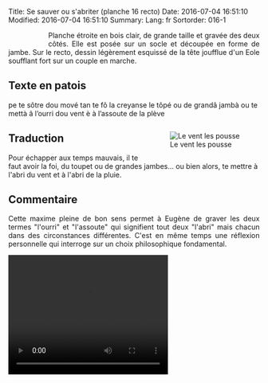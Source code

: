 Title: Se sauver ou s'abriter (planche 16 recto)
Date: 2016-07-04 16:51:10
Modified: 2016-07-04 16:51:10
Summary: 
Lang: fr
Sortorder: 016-1


<figure class="image-block" style="float: left;">
  <img alt="" src="{static}/images/planche_16_recto.png">
  <figcaption style="max-width: 204px"></figcaption>
</figure>
<p style="text-align:justify;">Planche étroite en bois clair, de grande taille et gravée des deux côtés. Elle est posée sur un socle et découpée en forme de jambe. Sur le recto, dessin légèrement esquissé de la tête joufflue d'un Eole soufflant fort sur un couple en marche.

## Texte en patois
pe te sôtre dou mové tan te fô la creyanse le tôpé ou de grandâ jambà ou te mettà â l’ourri dou vent è à l’assoute de la plève
<figure class="image-block" style="float: right;">
  <img alt="Le vent les pousse" src="{static}/images/planche_16_recto_detail_dessin.png">
  <figcaption style="max-width: 300px">Le vent les pousse</figcaption>
</figure>


## Traduction
Pour échapper aux temps mauvais, il te faut avoir la foi, du toupet ou de grandes jambes... ou bien alors, te mettre à l'abri du vent et à l'abri de la pluie.

## Commentaire
<p style="text-align:justify;">Cette maxime pleine de bon sens permet à Eugène de graver les deux termes "l'ourri" et "l'assoute" qui signifient tout deux "l'abri" mais chacun dans des circonstances différentes. C'est en même temps une réflexion personnelle qui interroge sur un choix philosophique fondamental.</p>



<video width="320" height="240" controls>
  <source src="https://d1njpgd0ygatdn.cloudfront.net/video_16.mp4" type="video/mp4">
</video>
